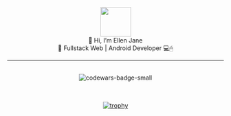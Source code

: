 <div align="center">
<img height="69" width="71" alt="" border="0" src="https://img2.gimm.io/10035d57-b9eb-42b5-a4dc-e324489b994f/-/resize/142x138/img.png">


</div>
<div align="center">
<span>👋 Hi, I’m Ellen Jane </span><br>
<span> 🌱 Fullstack Web | Android Developer 💻🖱</span>
</div>
<hr>
<br>
<div align="center">
<img src="https://www.codewars.com/users/ellenjane001/badges/small" alt="codewars-badge-small">
</div>
<br>
<!---
ellenjane001/ellenjane001 is a ✨ special ✨ repository because its `README.md` (this file) appears on your GitHub profile.
You can click the Preview link to take a look at your changes.
--->
<br>
<div align="center">

[![trophy](https://github-profile-trophy.vercel.app/?username=ellenjane001&theme=onedark)](https://github.com/ryo-ma/github-profile-trophy)

</div>
<br>
